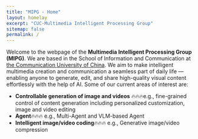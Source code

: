 ```yaml
---
title: "MIPG - Home"
layout: homelay
excerpt: "CUC-Multimedia Intelligent Processing Group"
sitemap: false
permalink: /
---
```


Welcome to the webpage of the **Multimedia Intelligent Processing Group (MIPG)**. We are based in the  School of Information and Communication at <a href="https://www.cuc.edu.cn/"> the Communication University of China</a>. We aim to make intelligent multimedia creation and communication a seamless part of daily life — enabling anyone to generate, edit, and share high-quality visual content effortlessly with the help of AI. Some of our current areas of interest are:
- **Controllable generation of image and videos** 🔥🔥🔥e.g., fine-grained control of content generation including personalized customization, image and video editing
- **Agent**🔥🔥🔥 e.g., Multi-Agent and VLM-based Agent
- **Intelligent image/video coding**🔥🔥🔥 e.g., Generative image/video compression

